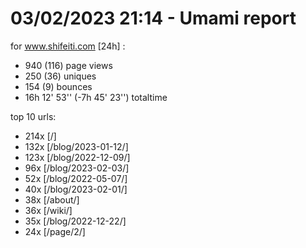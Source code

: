 # 03/02/2023 21:14 - Umami report
for www.shifeiti.com [24h] :

 - 940 (116) page views
 - 250 (36) uniques
 - 154 (9) bounces
 - 16h 12' 53'' (-7h 45' 23'') totaltime


top 10 urls:
 - 214x [/]
 - 132x [/blog/2023-01-12/]
 - 123x [/blog/2022-12-09/]
 - 96x [/blog/2023-02-03/]
 - 52x [/blog/2022-05-07/]
 - 40x [/blog/2023-02-01/]
 - 38x [/about/]
 - 36x [/wiki/]
 - 35x [/blog/2022-12-22/]
 - 24x [/page/2/]


